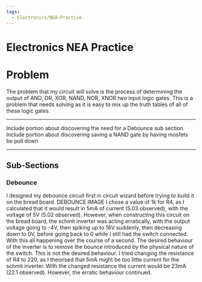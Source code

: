 ```yaml
---
tags:
  - Electronics/NEA-Practice
---
```

# Electronics NEA Practice

# Problem
The problem that my circuit will solve is the process of determining the output of AND, OR, XOR, NAND, NOR, XNOR two input logic gates.
This is a problem that needs solving as it is easy to mix up the truth tables of all of these logic gates.

---
Include portion about discovering the need for a Debounce sub section.
Include portion about discovering saving a NAND gate by having mosfets be pull down

---
## Sub-Sections
### Debounce
I designed my debounce circuit first in circuit wizard before trying to build it on the bread board.
DEBOUNCE IMAGE
I chose a value of 1k for R4, as I calculated that it would result in 5mA of current (5.03 observed), with the voltage of 5V (5.02 observed).
However, when constructing this circuit on the bread board, the schmit inverter was acting erratically, with the output voltage going to -4V, then spiking up to 16V suddenly, then decreasing down to 0V, before going back to 0 while I still had the switch connected. With this all happening over the course of a second.
The desired behaviour of the inverter is to remove the bounce introduced by the physical nature of the switch. This is not the desired behaviour.
I tried changing the resistance of R4 to 220, as I theorised that 5mA might be too little current for the schmit inverter. With the changed resistance the current would be 23mA (22.1 observed). However, the erratic behaviour continued.